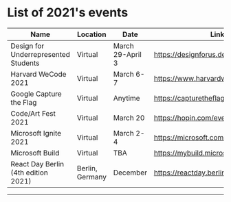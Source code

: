 # List of 2021's events
| Name | Location | Date | Link
| -------- | -------- | -------- | -------- |
| Design for Underrepresented Students | Virtual | March 29-April 3 | https://designforus.dev |
| Harvard WeCode 2021 | Virtual | March 6-7 | https://www.harvardwecode.com/ |
| Google Capture the Flag | Virtual | Anytime | https://capturetheflag.withgoogle.com/ |
| Code/Art Fest 2021 | Virtual | March 20 | https://hopin.com/events/caf2021 |
| Microsoft Ignite 2021 | Virtual | March 2-4 | https://microsoft.com/en-us/ignite |
| Microsoft Build | Virtual | TBA | https://mybuild.microsoft.com/ |
| React Day Berlin (4th edition 2021) | Berlin, Germany | December | https://reactday.berlin/#intro |
---
